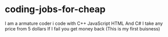 # coding-jobs-for-cheap
I am a armature coder
i code with 
C++ 
JavaScript
HTML
And C#
I take any price from 5 dollars
If I fail you get money back
(This is my first buisness) 
